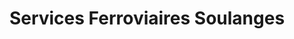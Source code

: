---
title: "Services Ferroviaires Soulanges"
url: /les-cedres/services-ferroviaires-soulanges/
shop: storage rental
---